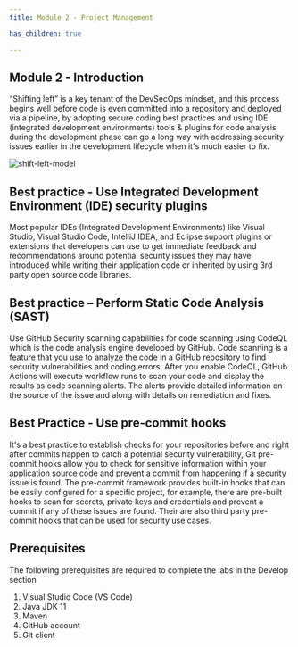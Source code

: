 ```yaml
---
title: Module 2 - Project Management

has_children: true

---
```


## Module 2 - Introduction 

“Shifting left” is a key tenant of the DevSecOps mindset, and this process begins well before code is even committed into a repository and deployed via a pipeline, by adopting secure coding best practices and using IDE (integrated development environments) tools & plugins for code analysis during the development phase can go a long way with addressing security issues earlier in the development lifecycle when it's much easier to fix.

![shift-left-model](../../assets/images/module2/shift-left.png)

## Best practice - Use Integrated Development Environment (IDE) security plugins 

Most popular IDEs (Integrated Development Environments) like Visual Studio, Visual Studio Code, IntelliJ IDEA, and Eclipse support plugins or extensions that developers can use to get immediate feedback and recommendations around potential security issues they may have introduced while writing their application code or inherited by using 3rd party open source code libraries.


## Best practice – Perform Static Code Analysis (SAST)

Use GitHub Security scanning capabilities for code scanning using CodeQL which is the code analysis engine developed by GitHub. Code scanning is a feature that you use to analyze the code in a GitHub repository to find security vulnerabilities and coding errors. After you enable CodeQL, GitHub Actions will execute workflow runs to scan your code and display the results as code scanning alerts. The alerts provide detailed information on the source of the issue and along with details on remediation and fixes.

## Best Practice - Use pre-commit hooks

It's a best practice to establish checks for your repositories before and right after commits happen to catch a potential security vulnerability, Git pre-commit hooks allow you to check for sensitive information within your application source code and prevent a commit from happening if a security issue is found. The pre-commit framework provides built-in hooks that can be easily configured for a specific project, for example, there are pre-built hooks to scan for secrets, private keys and credentials and prevent a commit if any of these issues are found. Their are also third party pre-commit hooks that can be used for security use cases.

## Prerequisites

The following prerequisites are required to complete the labs in the Develop section

1. Visual Studio Code (VS Code)
2. Java JDK 11
3. Maven
4. GitHub account
5. Git client